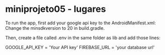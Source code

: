 # miniprojeto05 - lugares

To run the app, first add your google api key to the AndroidManifest.xml:
<meta-data 
            android:name="com.google.android.geo.API_KEY"
            android:value="Your api key" />
Change the minsdkversion to 20 in build.gradle.

Then, create a file called .env in the same folder as lib and add those lines:

GOOGLE_API_KEY = 'Your API key'
FIREBASE_URL = 'your database url'

